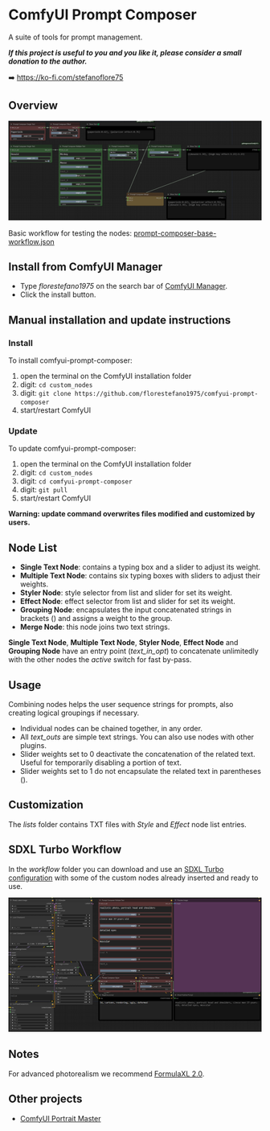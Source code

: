 # ComfyUI Prompt Composer

A suite of tools for prompt management.

**_If this project is useful to you and you like it, please consider a small donation to the author._**

➡️ https://ko-fi.com/stefanoflore75

## Overview

![ComfyUI Prompt Composer Node](/screenshot/prompt-composer-overview.png)

Basic workflow for testing the nodes: [prompt-composer-base-workflow.json](/workflow/prompt-composer-base-workflow.json)

## Install from ComfyUI Manager

- Type _florestefano1975_ on the search bar of [ComfyUI Manager](https://github.com/ltdrdata/ComfyUI-Manager).
- Click the install button.

## Manual installation and update instructions

### Install

To install comfyui-prompt-composer:

1. open the terminal on the ComfyUI installation folder
2. digit: `cd custom_nodes`
3. digit: `git clone https://github.com/florestefano1975/comfyui-prompt-composer`
4. start/restart ComfyUI

### Update

To update comfyui-prompt-composer:

1. open the terminal on the ComfyUI installation folder
2. digit: `cd custom_nodes`
3. digit: `cd comfyui-prompt-composer`
4. digit: `git pull`
5. start/restart ComfyUI

**Warning: update command overwrites files modified and customized by users.**

## Node List

- **Single Text Node**: contains a typing box and a slider to adjust its weight.
- **Multiple Text Node**: contains six typing boxes with sliders to adjust their weights.
- **Styler Node**: style selector from list and slider for set its weight.
- **Effect Node**: effect selector from list and slider for set its weight.
- **Grouping Node**: encapsulates the input concatenated strings in brackets () and assigns a weight to the group.
- **Merge Node**: this node joins two text strings.

**Single Text Node**, **Multiple Text Node**, **Styler Node**, **Effect Node** and **Grouping Node** have an entry point (_text_in_opt_) to concatenate unlimitedly with the other nodes the _active_ switch for fast by-pass.

## Usage

Combining nodes helps the user sequence strings for prompts, also creating logical groupings if necessary.

- Individual nodes can be chained together, in any order.
- All _text_outs_ are simple text strings. You can also use nodes with other plugins.
- Slider weights set to 0 deactivate the concatenation of the related text. Useful for temporarily disabling a portion of text.
- Slider weights set to 1 do not encapsulate the related text in parentheses ().

## Customization

The _lists_ folder contains TXT files with _Style_ and _Effect_ node list entries.

## SDXL Turbo Workflow

In the _workflow_ folder you can download and use an [SDXL Turbo configuration](/workflow/prompt-composer-sdxl-turbo-workflow.json) with some of the custom nodes already inserted and ready to use.

![Styler Node](/screenshot/sdxl-turbo-workflow.png)

## Notes

For advanced photorealism we recommend [FormulaXL 2.0](https://civitai.com/models/129922?modelVersionId=160525).

## Other projects

- [ComfyUI Portrait Master](https://github.com/florestefano1975/comfyui-portrait-master/)